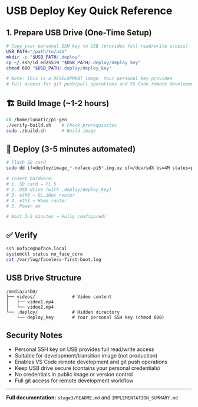 # USB Deploy Key Quick Reference

## 1. Prepare USB Drive (One-Time Setup)

```bash
# Copy your personal SSH key to USB (provides full read/write access)
USB_PATH="/path/to/usb"
mkdir -p "$USB_PATH/.deploy"
cp ~/.ssh/id_ed25519 "$USB_PATH/.deploy/deploy_key"
chmod 600 "$USB_PATH/.deploy/deploy_key"

# Note: This is a DEVELOPMENT image. Your personal key provides
# full access for git push/pull operations and VS Code remote development.
```

## 🏗️ Build Image (~1-2 hours)

```bash
cd /home/lunatic/pi-gen
./verify-build.sh    # Check prerequisites
sudo ./build.sh      # Build image
```

## 🚀 Deploy (3-5 minutes automated)

```bash
# Flash SD card
sudo dd if=deploy/image_*-noface-pi5*.img.xz of=/dev/sdX bs=4M status=progress

# Insert hardware:
# 1. SD card → Pi 5
# 2. USB drive (with .deploy/deploy_key)
# 3. eth0 → GL.iNet router
# 4. eth1 → Home router
# 5. Power on

# Wait 3-5 minutes → Fully configured!
```

## ✅ Verify

```bash
ssh noface@noface.local
systemctl status no_face_core
cat /var/log/faceless-first-boot.log
```

## USB Drive Structure

```
/media/usb0/
├── videos/              # Video content
│   ├── video1.mp4
│   └── video2.mp4
└── .deploy/             # Hidden directory
    └── deploy_key       # Your personal SSH key (chmod 600)
```

## Security Notes

- Personal SSH key on USB provides full read/write access
- Suitable for development/transition image (not production)
- Enables VS Code remote development and git push operations
- Keep USB drive secure (contains your personal credentials)
- No credentials in public image or version control
- Full git access for remote development workflow

---

**Full documentation:** `stage3/README.md` and `IMPLEMENTATION_SUMMARY.md`

